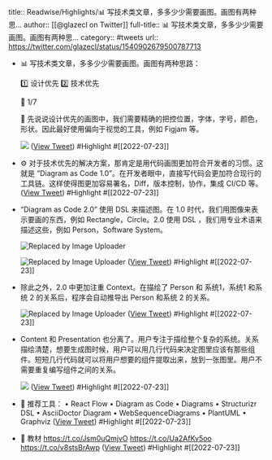 title:: Readwise/Highlights/📊 写技术类文章，多多少少需要画图。画图有两种思...
author:: [[@glazecl on Twitter]]
full-title:: 📊 写技术类文章，多多少少需要画图。画图有两种思...
category:: #tweets
url:: https://twitter.com/glazecl/status/1540902679500787713

- 📊 写技术类文章，多多少少需要画图。画图有两种思路：
  
  1️⃣ 设计优先
  2️⃣ 技术优先
  
  🧵 1/7
  
  🎨 先说说设计优先的画图中，我们需要精确的把控位置，字体，字号，颜色，形状。因此最好使用偏向于视觉的工具，例如 Figjam 等。 
  
  ![](https://pbs.twimg.com/media/FWJi0NfWQAAfgoj.png) ([View Tweet](https://twitter.com/glazecl/status/1540902679500787713)) #Highlight #[[2022-07-23]]
- ⚙ 对于技术优先的解决方案，那肯定是用代码画图更加符合开发者的习惯。这就是 “Diagram as Code 1.0”。在开发者眼中，直接写代码会更加符合现行的工具链。这样使得图更加容易署名，Diff，版本控制，协作，集成 CI/CD 等。 ([View Tweet](https://twitter.com/glazecl/status/1540902687256068098)) #Highlight #[[2022-07-23]]
- “Diagram as Code 2.0” 使用 DSL 来描述图。在 1.0 时代，我们用图像来表示要画的东西，例如 Rectangle，Circle。2.0 使用 DSL ，我们用专业术语来描述这些，例如 Person，Software System。 
  
  ![Replaced by Image Uploader](https://vip2.loli.io/2022/08/09/n86vgHdtxmZBJVa.jpg) 
  
  ![Replaced by Image Uploader](https://vip2.loli.io/2022/08/09/B7JbhM4Zgj1LWpt.jpg) ([View Tweet](https://twitter.com/glazecl/status/1540902695283744770)) #Highlight #[[2022-07-23]]
- 除此之外，2.0 中更加注重 Context。在描绘了 Person 和 系统1，系统1 和系统 2 的关系后，程序会自动推导出 Person 和系统 2 的关系。 
  
  ![Replaced by Image Uploader](https://vip2.loli.io/2022/08/09/qr8maP7HgRLCi2E.jpg) ([View Tweet](https://twitter.com/glazecl/status/1540902704066842626)) #Highlight #[[2022-07-23]]
- Content 和 Presentation 也分离了。用户专注于描绘整个复杂的系统。关系描绘清楚，想要生成图时候，用户可以用几行代码来决定图里应该有那些组件。短短几行代码就可以将用户想要的组件提取出来，放到一张图里。用户不需要重复编写组件之间的关系。 
  
  ![](https://pbs.twimg.com/media/FWJi2Z0WIAA2-kC.jpg) ([View Tweet](https://twitter.com/glazecl/status/1540902712421892096)) #Highlight #[[2022-07-23]]
- 🧰 推荐工具：
  • React Flow
  • Diagram as Code
  • Diagrams
  • Structurizr DSL
  • AsciiDoctor Diagram 
  • WebSequenceDiagrams
  • PlantUML 
  • Graphviz ([View Tweet](https://twitter.com/glazecl/status/1540902717731835904)) #Highlight #[[2022-07-23]]
- 📓 教材
  https://t.co/Jsm0uQmjvO
  https://t.co/Ua2AfKv5oo
  https://t.co/v8stsBrAwp ([View Tweet](https://twitter.com/glazecl/status/1540902722555330560)) #Highlight #[[2022-07-23]]